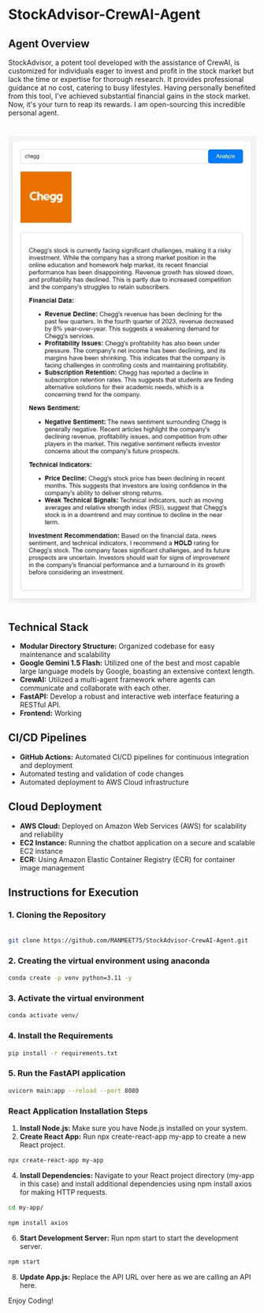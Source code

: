 # StockAdvisor-CrewAI-Agent

## Agent Overview

StockAdvisor, a potent tool developed with the assistance of CrewAI, is customized for individuals eager to invest and profit in the stock market but lack the time or expertise for thorough research. It provides professional guidance at no cost, catering to busy lifestyles. Having personally benefited from this tool, I've achieved substantial financial gains in the stock market. Now, it's your turn to reap its rewards. I am open-sourcing this incredible personal agent.
<h1 align="center">

<img src="static/1.jpeg">
</h1>

## Technical Stack
- **Modular Directory Structure:** Organized codebase for easy maintenance and scalability
- **Google Gemini 1.5 Flash:** Utilized one of the best and most capable large language models by Google, boasting an extensive context length.
- **CrewAI:** Utilized a multi-agent framework where agents can communicate and collaborate with each other.
- **FastAPI:** Develop a robust and interactive web interface featuring a RESTful API.
- **Frontend:** Working

## CI/CD Pipelines
- **GitHub Actions:** Automated CI/CD pipelines for continuous integration and deployment
- Automated testing and validation of code changes
- Automated deployment to AWS Cloud infrastructure

## Cloud Deployment
- **AWS Cloud:** Deployed on Amazon Web Services (AWS) for scalability and reliability
- **EC2 Instance:** Running the chatbot application on a secure and scalable EC2 instance
- **ECR:** Using Amazon Elastic Container Registry (ECR) for container image management

## Instructions for Execution
### 1. Cloning the Repository
```bash

git clone https://github.com/MANMEET75/StockAdvisor-CrewAI-Agent.git
```
### 2. Creating the virtual environment using anaconda
```bash
conda create -p venv python=3.11 -y
```

### 3. Activate the virtual environment
```bash
conda activate venv/
```

### 4. Install the Requirements
```bash
pip install -r requirements.txt
```

### 5. Run the FastAPI application
```bash
uvicorn main:app --reload --port 8080
```
### React Application Installation Steps
1. **Install Node.js:** Make sure you have Node.js installed on your system.
2. **Create React App:** Run npx create-react-app my-app to create a new React project.
```bash
npx create-react-app my-app
```
4. **Install Dependencies:** Navigate to your React project directory (my-app in this case) and install additional dependencies using npm install axios for making HTTP requests.
```bash
cd my-app/
```
```bash
npm install axios
```
6. **Start Development Server:** Run npm start to start the development server.
```bash
npm start
```
8. **Update App.js:** Replace the API URL over here as we are calling an API here.

Enjoy Coding!
